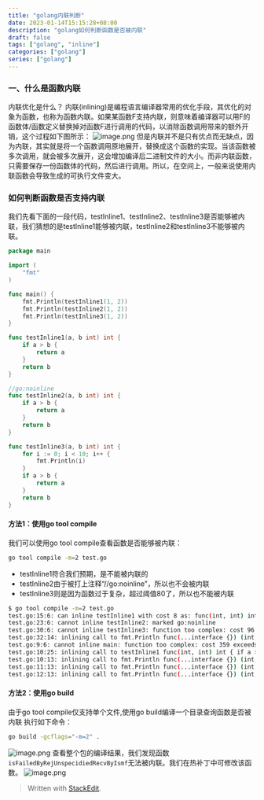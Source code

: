 ```yaml
---
title: "golang内联判断"
date: 2023-01-14T15:15:28+08:00
description: "golang如何判断函数是否被内联"
draft: false
tags: ["golang", "inline"]
categories: ["golang"]
series: ["golang"]
---
```

### 一、什么是函数内联
 内联优化是什么？
内联(inlining)是编程语言编译器常用的优化手段，其优化的对象为函数，也称为函数内联。如果某函数F支持内联，则意味着编译器可以用F的函数体/函数定义替换掉对函数F进行调用的代码，以消除函数调用带来的额外开销，这个过程如下图所示：
![image.png](https://tonybai.com/wp-content/uploads/understand-go-inlining-optimisations-by-example-2.png)
但是内联并不是只有优点而无缺点，因为内联，其实就是将一个函数调用原地展开，替换成这个函数的实现。当该函数被多次调用，就会被多次展开，这会增加编译后二进制文件的大小。而非内联函数，只需要保存一份函数体的代码，然后进行调用。所以，在空间上，一般来说使用内联函数会导致生成的可执行文件变大。

### 如何判断函数是否支持内联
我们先看下面的一段代码，testInline1、testInline2、testInline3是否能够被内联，我们猜想的是testInline1能够被内联，testInline2和testInline3不能够被内联。
```go
package main

import (
	"fmt"
)

func main() {
	fmt.Println(testInline1(1, 2))
	fmt.Println(testInline2(1, 2))
	fmt.Println(testInline3(1, 2))
}

func testInline1(a, b int) int {
	if a > b {
		return a
	}
	return b
}

//go:noinline
func testInline2(a, b int) int {
	if a > b {
		return a
	}
	return b
}

func testInline3(a, b int) int {
	for i := 0; i < 10; i++ {
		fmt.Println(i)
	}
	if a > b {
		return a
	}
	return b
}
```
#### 方法1：使用go tool compile
我们可以使用go tool compile查看函数是否能够被内联：
```bash
go tool compile -m=2 test.go
```
- testInline1符合我们预期，是不能被内联的
- testInline2由于被打上注释“//go:noinline”，所以也不会被内联
- testInline3则是因为函数过于复杂，超过阈值80了，所以也不能被内联
```bash
$ go tool compile -m=2 test.go
test.go:15:6: can inline testInline1 with cost 8 as: func(int, int) int { if a > b { return a }; return b }
test.go:23:6: cannot inline testInline2: marked go:noinline
test.go:30:6: cannot inline testInline3: function too complex: cost 96 exceeds budget 80
test.go:32:14: inlining call to fmt.Println func(...interface {}) (int, error) { var fmt..autotmp_3 int; fmt..autotmp_3 = <nil>; var fmt..autotmp_4 error; fmt..autotmp_4 = <nil>; fmt..autotmp_3, fmt..autotmp_4 = fmt.Fprintln(io.Writer(os.Stdout), fmt.a...); return fmt..autotmp_3, fmt..autotmp_4 }
test.go:9:6: cannot inline main: function too complex: cost 359 exceeds budget 80
test.go:10:25: inlining call to testInline1 func(int, int) int { if a > b { return a }; return b }
test.go:10:13: inlining call to fmt.Println func(...interface {}) (int, error) { var fmt..autotmp_3 int; fmt..autotmp_3 = <nil>; var fmt..autotmp_4 error; fmt..autotmp_4 = <nil>; fmt..autotmp_3, fmt..autotmp_4 = fmt.Fprintln(io.Writer(os.Stdout), fmt.a...); return fmt..autotmp_3, fmt..autotmp_4 }
test.go:11:13: inlining call to fmt.Println func(...interface {}) (int, error) { var fmt..autotmp_3 int; fmt..autotmp_3 = <nil>; var fmt..autotmp_4 error; fmt..autotmp_4 = <nil>; fmt..autotmp_3, fmt..autotmp_4 = fmt.Fprintln(io.Writer(os.Stdout), fmt.a...); return fmt..autotmp_3, fmt..autotmp_4 }
test.go:12:13: inlining call to fmt.Println func(...interface {}) (int, error) { var fmt..autotmp_3 int; fmt..autotmp_3 = <nil>; var fmt..autotmp_4 error; fmt..autotmp_4 = <nil>; fmt..autotmp_3, fmt..autotmp_4 = fmt.Fprintln(io.Writer(os.Stdout), fmt.a...); return fmt..autotmp_3, fmt..autotmp_4 }

```

#### 方法2：使用go build
由于go tool compile仅支持单个文件,使用go build编译一个目录查询函数是否被内联
执行如下命令：
```bash
go build -gcflags="-m=2" .
```
![image.png](http://image.huawei.com/tiny-lts/v1/images/6f53b53753415b4d232e895ced294295_1898x101.png@900-0-90-f.png)
查看整个包的编译结果，我们发现函数`isFailedByRejUnspecidiedRecvByIsmf`无法被内联。我们在热补丁中可修改该函数。
![image.png](http://image.huawei.com/tiny-lts/v1/images/123b39a288b8d9c7a691e7a9198ef3f5_1548x140.png@900-0-90-f.png)




> Written with [StackEdit](https://stackedit.io/).
<!--stackedit_data:
eyJoaXN0b3J5IjpbMjAxNTkzNjY3NCwtMzMwMTY2OTA1LC0xOD
A0NzE2NDY2XX0=
-->